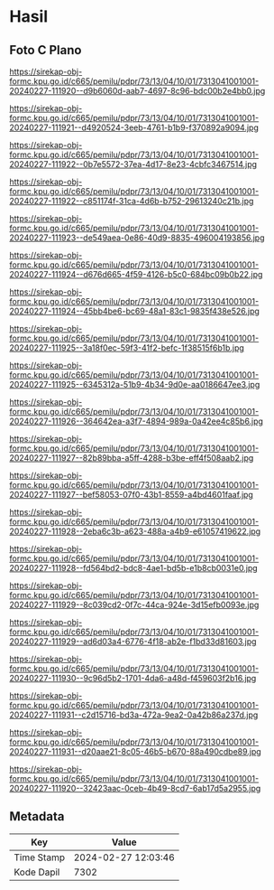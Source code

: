# Hasil

## Foto C Plano

https://sirekap-obj-formc.kpu.go.id/c665/pemilu/pdpr/73/13/04/10/01/7313041001001-20240227-111920--d9b6060d-aab7-4697-8c96-bdc00b2e4bb0.jpg

https://sirekap-obj-formc.kpu.go.id/c665/pemilu/pdpr/73/13/04/10/01/7313041001001-20240227-111921--d4920524-3eeb-4761-b1b9-f370892a9094.jpg

https://sirekap-obj-formc.kpu.go.id/c665/pemilu/pdpr/73/13/04/10/01/7313041001001-20240227-111922--0b7e5572-37ea-4d17-8e23-4cbfc3467514.jpg

https://sirekap-obj-formc.kpu.go.id/c665/pemilu/pdpr/73/13/04/10/01/7313041001001-20240227-111922--c851174f-31ca-4d6b-b752-29613240c21b.jpg

https://sirekap-obj-formc.kpu.go.id/c665/pemilu/pdpr/73/13/04/10/01/7313041001001-20240227-111923--de549aea-0e86-40d9-8835-496004193856.jpg

https://sirekap-obj-formc.kpu.go.id/c665/pemilu/pdpr/73/13/04/10/01/7313041001001-20240227-111924--d676d665-4f59-4126-b5c0-684bc09b0b22.jpg

https://sirekap-obj-formc.kpu.go.id/c665/pemilu/pdpr/73/13/04/10/01/7313041001001-20240227-111924--45bb4be6-bc69-48a1-83c1-9835f438e526.jpg

https://sirekap-obj-formc.kpu.go.id/c665/pemilu/pdpr/73/13/04/10/01/7313041001001-20240227-111925--3a18f0ec-59f3-41f2-befc-1f38515f6b1b.jpg

https://sirekap-obj-formc.kpu.go.id/c665/pemilu/pdpr/73/13/04/10/01/7313041001001-20240227-111925--6345312a-51b9-4b34-9d0e-aa0186647ee3.jpg

https://sirekap-obj-formc.kpu.go.id/c665/pemilu/pdpr/73/13/04/10/01/7313041001001-20240227-111926--364642ea-a3f7-4894-989a-0a42ee4c85b6.jpg

https://sirekap-obj-formc.kpu.go.id/c665/pemilu/pdpr/73/13/04/10/01/7313041001001-20240227-111927--82b89bba-a5ff-4288-b3be-eff4f508aab2.jpg

https://sirekap-obj-formc.kpu.go.id/c665/pemilu/pdpr/73/13/04/10/01/7313041001001-20240227-111927--bef58053-07f0-43b1-8559-a4bd4601faaf.jpg

https://sirekap-obj-formc.kpu.go.id/c665/pemilu/pdpr/73/13/04/10/01/7313041001001-20240227-111928--2eba6c3b-a623-488a-a4b9-e61057419622.jpg

https://sirekap-obj-formc.kpu.go.id/c665/pemilu/pdpr/73/13/04/10/01/7313041001001-20240227-111928--fd564bd2-bdc8-4ae1-bd5b-e1b8cb0031e0.jpg

https://sirekap-obj-formc.kpu.go.id/c665/pemilu/pdpr/73/13/04/10/01/7313041001001-20240227-111929--8c039cd2-0f7c-44ca-924e-3d15efb0093e.jpg

https://sirekap-obj-formc.kpu.go.id/c665/pemilu/pdpr/73/13/04/10/01/7313041001001-20240227-111929--ad6d03a4-6776-4f18-ab2e-f1bd33d81603.jpg

https://sirekap-obj-formc.kpu.go.id/c665/pemilu/pdpr/73/13/04/10/01/7313041001001-20240227-111930--9c96d5b2-1701-4da6-a48d-f459603f2b16.jpg

https://sirekap-obj-formc.kpu.go.id/c665/pemilu/pdpr/73/13/04/10/01/7313041001001-20240227-111931--c2d15716-bd3a-472a-9ea2-0a42b86a237d.jpg

https://sirekap-obj-formc.kpu.go.id/c665/pemilu/pdpr/73/13/04/10/01/7313041001001-20240227-111931--d20aae21-8c05-46b5-b670-88a490cdbe89.jpg

https://sirekap-obj-formc.kpu.go.id/c665/pemilu/pdpr/73/13/04/10/01/7313041001001-20240227-111920--32423aac-0ceb-4b49-8cd7-6ab17d5a2955.jpg


## Metadata

| Key        | Value               |
| ---------- | ------------------- |
| Time Stamp | 2024-02-27 12:03:46 |
| Kode Dapil | 7302                |




